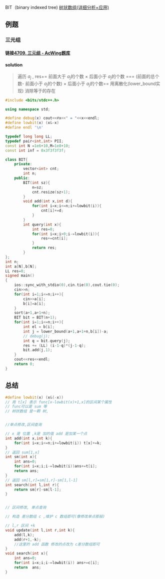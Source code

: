 BIT（binary indexed tree)
[树状数组(详细分析+应用)](https://blog.csdn.net/TheWayForDream/article/details/118436732)
## 例题
### 三元组 
#### 链接[4709. 三元组 - AcWing题库](https://www.acwing.com/problem/content/description/4712/)
#### solution 
 >遍历 $a_j$ , res+= 前面大于 $a_j$的个数 $\times$  后面小于 $a_j$的个数
 >=== (前面的总个数- 前面小于 $a_j$的个数)  $\times$  后面小于 $a_j$的个数==
 >用离散化(lower_bound实现) 消除等于的存在 

```cpp
#include <bits/stdc++.h>

using namespace std;

#define debug(x) cout<<#x<<" = "<<x<<endl;
#define lowbit(x) (x&-x)
#define endl '\n'

typedef long long LL;
typedef pair<int,int> PII;
const int N =1e6+10,M=1e8+10;
const int inf = 0x3f3f3f3f;

class BIT{
    private:
        vector<int> cnt;
        int n;
    public:
        BIT(int sz){
            n=sz;
            cnt.resize(sz+1);
        }
        void add(int x,int d){
            for(int i=x;i<=n;i+=lowbit(i)){ 
                cnt[i]+=d;
            }
        }
        int query(int x){
            int res=0;
            for(int i=x;i>0;i-=lowbit(i)){
                res+=cnt[i];
            }
            return res;
        }
};
int n;
int a[N],b[N];
LL res=0;
signed main() 
{
    ios::sync_with_stdio(0),cin.tie(0),cout.tie(0);
    cin>>n;
    for(int i=1;i<=n;i++){
        cin>>a[i];
        b[i]=a[i];
    }
    sort(a+1,a+1+n);
    BIT bit = BIT(n+1);
    for(int i=1;i<=n;i++){
        int el = b[i];
        int j = lower_bound(a+1,a+1+n,b[i])-a;
        // debug(j);
        int q = bit.query(j);
        res += (LL) (i-1-q)*(j-1-q);
        bit.add(j,1);
    }
    cout<<res<<endl;
    return 0;
}   
```
## 总结 
```cpp
#define lowbit(x) (x&(-x))
// 用 t[x] 表示 func[x-lowbit(x)+1,x]的区间某个属性
// func可以是 sum 等
// 树状数组 是一颗 树,


//单点修改,区间查询

// x 是 位置 ,k是 加的值 add 是加某一个点
int add(int x,int k){
	for(int i=x;i<=n;i+=lowbit(i)) t[x]+=k;
}
// 返回 sum[1,x] 
int sm(int x){
	int ans=0;
	for(int i=x;i;i-=lowbit(i))ans+=t[i];
	return ans;
}
// 返回 sm[l,r]=sm[1,r]-sm[1,l-1]
int search(int l,int r){
	return sm[r]-sm[l-1];
}


// 区间修改, 单点查询 

// 构造 差分数组 c ,维护 c 数组即可(像修改单点那般)

// l,r 区间 +k
void update(int l,int r,int k){
	add(l,k);
	add(r+1,-k);
	//这里的 add 函数 修改的点改为 c差分数组即可
}
void search(int x){
	int ans=0;
	for(int i=x;i;i-=lowbit(i)) ans+=c[i];
	return  ans;
}

```
